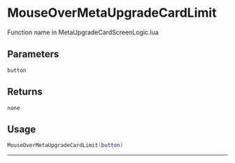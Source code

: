 # MouseOverMetaUpgradeCardLimit
Function name in MetaUpgradeCardScreenLogic.lua
## Parameters
`button`
## Returns
`none`
## Usage
```lua
MouseOverMetaUpgradeCardLimit(button)
```
---
